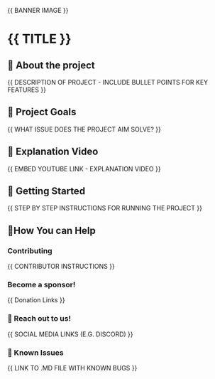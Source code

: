 {{ BANNER IMAGE }}

# {{ TITLE }}

## 💼 About the project

{{ DESCRIPTION OF PROJECT - INCLUDE BULLET POINTS FOR KEY FEATURES }}

## 🥅 Project Goals

{{ WHAT ISSUE DOES THE PROJECT AIM SOLVE? }}

## 🎥 Explanation Video

{{ EMBED YOUTUBE LINK - EXPLANATION VIDEO }}

## 🎉 Getting Started

{{ STEP BY STEP INSTRUCTIONS FOR RUNNING THE PROJECT }}

## 🤝How You can Help

### Contributing

{{ CONTRIBUTOR INSTRUCTIONS }}

### Become a sponsor!

{{ Donation Links }}

### 👋 Reach out to us!

{{ SOCIAL MEDIA LINKS (E.G. DISCORD) }}

### 🐛 Known Issues

{{ LINK TO .MD FILE WITH KNOWN BUGS }}
